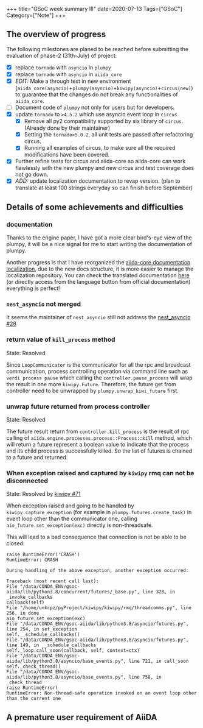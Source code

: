 +++
title="GSoC week summary III"
date=2020-07-13
Tags=["GSoC"]
Category=["Note"]
+++

## The overview of progress

The following milestones are planed to be reached before submitting the evaluation
of phase-2 (31th-July) of project:

- [X] replace `tornado` with `asyncio` in `plumpy`
- [X] replace `tornado` with `asyncio` in `aiida_core`
- [X] *EDIT:* Make a through test in new environment (`aiida_core(asyncio)`+`plumpy(asyncio)`+`kiwipy(asyncio)`+`circus(new)`) to guarantee that the changes do not break any functionalities of `aiida_core`.
- [ ] Document code of `plumpy` not only for users but for developers.
- [X] update `tornado` to `>4.5.2` which use asyncio event loop in `circus`
  - [X] Remove all py2 compatibility supported by six library of `circus`. (Already done by their maintainer)
  - [X] Setting the `tornado>5.0.2`, all unit tests are passed after refactoring circus.
  - [X] Running all examples of circus, to make sure all the required modifications have been covered.
- [X] Further refine tests for circus and aiida-core so aiida-core can work flawlessly with the new plumpy and new circus and test coverage does not go down.
- [X] *ADD:* update localization documentation to revap version. (plan to translate at least 100 strings everyday so can finish before September)

## Details of some achievements and difficulties

### documentation

Thanks to the engine paper, I have got a more clear bird's-eye view of the plumpy,
it will be a nice signal for me to start writing the documentation of plumpy.

Another progress is that I have reorganized the [aiida-core documentation localization](https://github.com/unkcpz/aiida-l10n-zh_CN),
due to the new docs structure, it is more easier to manage the localization repository.
You can check the translated documentation [here](https://aiida.readthedocs.io/projects/aiida-core/zh_CN/latest/)
(or directly access from the language button from official documentation) everything is perfect!

### `nest_asyncio` not merged

It seems the maintainer of `nest_asyncio` still not address the [nest_asyncio #28](https://github.com/erdewit/nest_asyncio/pull/28)

### return value of `kill_process` method

State: Resolved

Since `LoopCommunicator` is the communicator for all the rpc and
broadcast communication, process controlling operation via command line
such as `verdi process pause` which calling the
`controller.pause_process` will wrap the result in one more
`kiwipy.Future`. Therefore, the future get from controller need to be
unwrapped by `plumpy.unwrap_kiwi_future` first.

### unwrap future returned from process controller

State: Resolved

The future result return from `controller.kill_process` is the result of
rpc calling of `aiida.engine.processes.process::Process::kill` method,
which will return a future represent a boolean value to
indicate that the process and its child process is successfully killed.
So the list of futures is chained to a future and returned.

### When exception raised and captured by `kiwipy` rmq can not be disconnected

State: Resolved by [kiwipy #71](https://github.com/aiidateam/kiwipy/pull/71)

When exception raised and going to be handled by
`kiwipy.capture_exception` (for example in `plumpy.futures.create_task)` in
event loop other than the communicator one, calling `aio_future.set_exception(exc)` directly is
non-threadsafe.

This will lead to a bad consequence that connection is not be able to be closed:

```
raise RuntimeError('CRASH')                                                                                         
RuntimeError: CRASH                                                                                                     

During handling of the above exception, another exception occurred:                                                     

Traceback (most recent call last):                                                                                      
File "/data/CONDA_ENV/gsoc-aiida/lib/python3.8/concurrent/futures/_base.py", line 328, in _invoke_callbacks           
callback(self)                                                                                                      
File "/home/unkcpz/pyProject/kiwipy/kiwipy/rmq/threadcomms.py", line 256, in done                                     
aio_future.set_exception(exc)                           
File "/data/CONDA_ENV/gsoc-aiida/lib/python3.8/asyncio/futures.py", line 254, in set_exception                        
self.__schedule_callbacks()                                                                                         
File "/data/CONDA_ENV/gsoc-aiida/lib/python3.8/asyncio/futures.py", line 149, in __schedule_callbacks                 
self._loop.call_soon(callback, self, context=ctx)                                                                   
File "/data/CONDA_ENV/gsoc-aiida/lib/python3.8/asyncio/base_events.py", line 721, in call_soon                        
self._check_thread()                                                                                                
File "/data/CONDA_ENV/gsoc-aiida/lib/python3.8/asyncio/base_events.py", line 758, in _check_thread                    
raise RuntimeError(                                                                                                 
RuntimeError: Non-thread-safe operation invoked on an event loop other than the current one
```

## A premature user requirement of AiiDA
